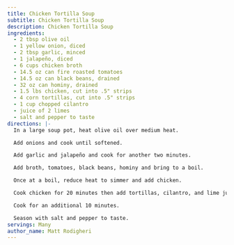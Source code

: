 ```yaml
---
title: Chicken Tortilla Soup
subtitle: Chicken Tortilla Soup
description: Chicken Tortilla Soup
ingredients:
  - 2 tbsp olive oil
  - 1 yellow onion, diced
  - 2 tbsp garlic, minced
  - 1 jalapeño, diced
  - 6 cups chicken broth
  - 14.5 oz can fire roasted tomatoes
  - 14.5 oz can black beans, drained
  - 32 oz can hominy, drained
  - 1.5 lbs chicken, cut into .5" strips
  - 4 corn tortillas, cut into .5" strips
  - 1 cup chopped cilantro
  - juice of 2 limes
  - salt and pepper to taste
directions: |-
  In a large soup pot, heat olive oil over medium heat. 

  Add onions and cook until softened. 

  Add garlic and jalapeño and cook for another two minutes.

  Add broth, tomatoes, black beans, hominy and bring to a boil.

  Once at a boil, reduce heat to simmer and add chicken.

  Cook chicken for 20 minutes then add tortillas, cilantro, and lime juice.

  Cook for an additional 10 minutes.

  Season with salt and pepper to taste.
servings: Many
author_name: Matt Rodigheri
---
```

